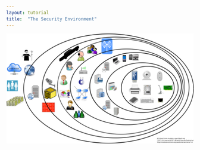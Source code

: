 ```yaml
---
layout: tutorial
title:  "The Security Environment"
---
```


[![Security Environment](../images/SecurityEnvironment.svg)](../images/SecurityEnvironment.svg)
